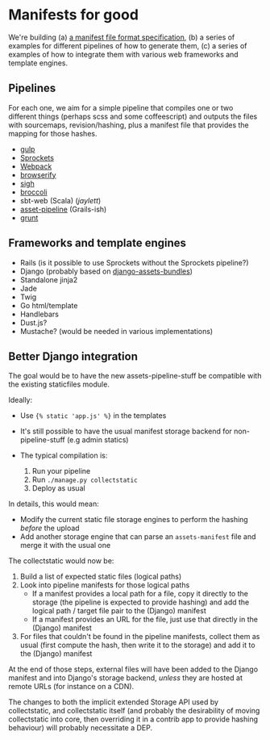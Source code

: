 # Manifests for good

We're building (a) [a manifest file format specification](https://github.com/jaylett/django-and-pipelines/tree/master/specs), (b) a series of examples for different pipelines of how to generate them, (c) a series of examples of how to integrate them with various web frameworks and template engines.

## Pipelines

For each one, we aim for a simple pipeline that compiles one or two different things (perhaps scss and some coffeescript) and outputs the files with sourcemaps, revision/hashing, plus a manifest file that provides the mapping for those hashes.

 * [gulp](https://github.com/jaylett/django-and-pipelines/tree/master/gulp)
 * [Sprockets](https://github.com/jaylett/django-and-pipelines/tree/master/sprockets)
 * [Webpack](https://github.com/jaylett/django-and-pipelines/tree/master/webpack)
 * [browserify](https://github.com/jaylett/django-and-pipelines/tree/master/browserify-shell)
 * [sigh](https://github.com/jaylett/django-and-pipelines/tree/master/sigh)
 * [broccoli](https://github.com/jaylett/django-and-pipelines/tree/master/broccoli)
 * sbt-web (Scala) (*jaylett*)
 * [asset-pipeline](https://github.com/jaylett/django-and-pipelines/tree/master/asset-pipeline) (Grails-ish)
 * [grunt](https://github.com/jaylett/django-and-pipelines/tree/master/grunt)

## Frameworks and template engines

 * Rails (is it possible to use Sprockets without the Sprockets pipeline?)
 * Django (probably based on [django-assets-bundles](https://github.com/opbeat/django-assets-bundles))
 * Standalone jinja2
 * Jade
 * Twig
 * Go html/template
 * Handlebars
 * Dust.js?
 * Mustache? (would be needed in various implementations)

## Better Django integration

The goal would be to have the new assets-pipeline-stuff be compatible with the existing staticfiles module.

Ideally:

 - Use ``{% static 'app.js' %}`` in the templates
 - It's still possible to have the usual manifest storage backend for non-pipeline-stuff (e.g admin statics)
 - The typical compilation is:

    1. Run your pipeline
    2. Run ``./manage.py collectstatic``
    3. Deploy as usual

In details, this would mean:

 * Modify the current static file storage engines to perform the hashing *before* the upload
 * Add another storage engine that can parse an ``assets-manifest`` file and merge it with the usual one

The collectstatic would now be:

 1. Build a list of expected static files (logical paths)
 2. Look into pipeline manifests for those logical paths
    - If a manifest provides a local path for a file, copy it directly to the storage (the pipeline is expected to provide hashing) and add the logical path / target file pair to the (Django) manifest
    - If a manifest provides an URL for the file, just use that directly in the (Django) manifest
 3. For files that couldn't be found in the pipeline manifests, collect them as usual (first compute the hash, then write it to the storage) and add it to the (Django) manifest

At the end of those steps, external files will have been added to the Django manifest and into Django's storage backend, *unless* they are hosted at remote URLs (for instance on a CDN).

The changes to both the implicit extended Storage API used by collectstatic, and collectstatic itself (and probably the desirability of moving collectstatic into core, then overriding it in a contrib app to provide hashing behaviour) will probably necessitate a DEP.
